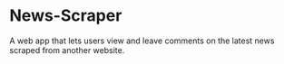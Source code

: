 # News-Scraper
A web app that lets users view and leave comments on the latest news scraped from another website.
